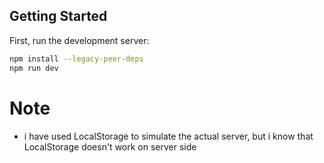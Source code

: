 ## Getting Started

First, run the development server:

```bash
npm install --legacy-peer-deps
npm run dev
```

# Note
- i have used LocalStorage to simulate the actual server, but i know that LocalStorage doesn't work on server side
